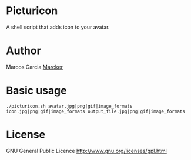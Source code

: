 Picturicon
==========

A shell script that adds icon to your avatar.


Author
======

Marcos Garcia [Marcker](https://github.com/marcker)


Basic usage
===========

`./picturicon.sh avatar.jpg|png|gif|image_formats icon.jpg|png|gif|image_formats output_file.jpg|png|gif|image_formats`


License
=======

GNU General Public Licence
http://www.gnu.org/licenses/gpl.html